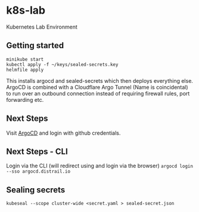 # k8s-lab
Kubernetes Lab Environment

## Getting started

```
minikube start
kubectl apply -f ~/keys/sealed-secrets.key
helmfile apply
```

This installs argocd and sealed-secrets which then deploys everything else. ArgoCD is combined with a Cloudflare Argo 
Tunnel (Name is coincidental) to run over an outbound connection instead of requiring firewall rules, port forwarding etc.  

## Next Steps
Visit [ArgoCD](https://argocd.distrail.io) and login with github credentials. 

## Next Steps - CLI
Login via the CLI (will redirect using and login via the browser)
`argocd login --sso argocd.distrail.io`

## Sealing secrets

`kubeseal --scope cluster-wide <secret.yaml > sealed-secret.json`
